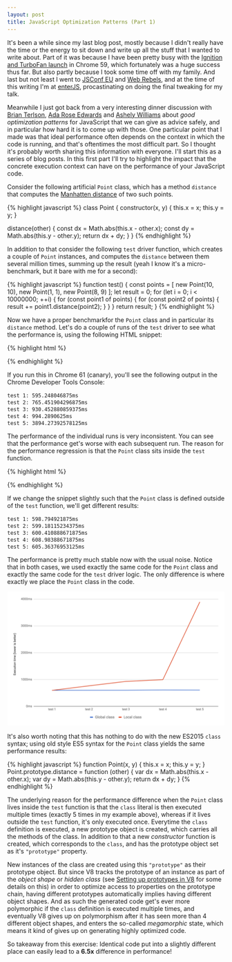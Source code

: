 ```yaml
---
layout: post
title: JavaScript Optimization Patterns (Part 1)
---
```


It's been a while since my last blog post, mostly because I didn't really have the time or the energy to sit down and write up all the stuff that I wanted to write about. Part of it was because I have been pretty busy with the [Ignition and TurboFan launch](https://v8project.blogspot.com/2017/05/launching-ignition-and-turbofan.html) in Chrome 59, which fortunately was a huge success thus far. But also partly because I took some time off with my family. And last but not least I went to [JSConf EU](https://2017.jsconf.eu) and [Web Rebels](https://www.webrebels.org), and at the time of this writing I'm at [enterJS](https://www.enterjs.de/), procastinating on doing the final tweaking for my talk.

Meanwhile I just got back from a very interesting dinner discussion with [Brian Terlson](https://twitter.com/bterlson), [Ada Rose Edwards](https://twitter.com/Lady_Ada_King) and [Ashely Williams](https://twitter.com/ag_dubs) about *good optimization patterns* for JavaScript that we can give as advice safely, and in particular how hard it is to come up with those. One particular point that I made was that ideal performance often depends on the context in which the code is running, and that's oftentimes the most difficult part. So I thought it's probably worth sharing this information with everyone. I'll start this as a series of blog posts. In this first part I'll try to highlight the impact that the concrete execution context can have on the performance of your JavaScript code.

Consider the following artificial `Point` class, which has a method `distance` that computes the [Manhatten distance](https://en.wiktionary.org/wiki/Manhattan_distance) of two such points.

{% highlight javascript %}
class Point {
  constructor(x, y) {
    this.x = x;
    this.y = y;
  }

  distance(other) {
    const dx = Math.abs(this.x - other.x);
    const dy = Math.abs(this.y - other.y);
    return dx + dy;
  }
}
{% endhighlight %}

In addition to that consider the following `test` driver function, which creates a couple of `Point` instances, and computes the `distance` between them several million times, summing up the result (yeah I know it's a micro-benchmark, but it bare with me for a second):

{% highlight javascript %}
function test() {
  const points = [
    new Point(10, 10),
    new Point(1, 1),
    new Point(8, 9)
  ];
  let result = 0;
  for (let i = 0; i < 10000000; ++i) {
    for (const point1 of points) {
      for (const point2 of points) {
        result += point1.distance(point2);
      }
    }
  }
  return result;
}
{% endhighlight %}

Now we have a proper benchmarkfor the `Point` class and in particular its `distance` method. Let's do a couple of runs of the `test` driver to see what the performance is, using the following HTML snippet:

{% highlight html %}
<script>
    function test() {
        class Point {
            constructor(x, y) {
                this.x = x;
                this.y = y;
            }

            distance(other) {
                const dx = Math.abs(this.x - other.x);
                const dy = Math.abs(this.y - other.y);
                return dx + dy;
            }
        }

        const points = [
            new Point(10, 10),
            new Point(1, 1),
            new Point(8, 9)
        ];
        let result = 0;
        for (let i = 0; i < 10000000; ++i) {
            for (const point1 of points) {
                for (const point2 of points) {
                    result += point1.distance(point2);
                }
            }
        }
        return result;
    }

    for (let i = 1; i <= 5; ++i) {
        console.time("test " + i);
        test();
        console.timeEnd("test " + i);
    }
</script>
{% endhighlight %}

If you run this in Chrome 61 (canary), you'll see the following output in the Chrome Developer Tools Console:

```
test 1: 595.248046875ms
test 2: 765.451904296875ms
test 3: 930.452880859375ms
test 4: 994.2890625ms
test 5: 3894.27392578125ms
```

The performance of the individual runs is very inconsistent. You can see that the performance get's worse with each subsequent run. The reason for the performance regression is that the `Point` class sits inside the `test` function.

{% highlight html %}
<script>
    class Point {
        constructor(x, y) {
            this.x = x;
            this.y = y;
        }

        distance(other) {
            const dx = Math.abs(this.x - other.x);
            const dy = Math.abs(this.y - other.y);
            return dx + dy;
        }
    }

    function test() {
        const points = [
            new Point(10, 10),
            new Point(1, 1),
            new Point(8, 9)
        ];
        let result = 0;
        for (let i = 0; i < 10000000; ++i) {
            for (const point1 of points) {
                for (const point2 of points) {
                    result += point1.distance(point2);
                }
            }
        }
        return result;
    }

    for (let i = 1; i <= 5; ++i) {
        console.time("test " + i);
        test();
        console.timeEnd("test " + i);
    }
</script>
{% endhighlight %}

If we change the snippet slightly such that the `Point` class is defined outside of the `test` function, we'll get different results:

```
test 1: 598.794921875ms
test 2: 599.18115234375ms
test 3: 600.410888671875ms
test 4: 608.98388671875ms
test 5: 605.36376953125ms
```

The performance is pretty much stable now with the usual noise. Notice that in both cases, we used exactly the same code for the `Point` class and exactly the same code for the `test` driver logic. The only difference is where exactly we place the `Point` class in the code.

<p><center>
  <img src="/images/2017/class-20170620.png" alt="Global vs. local class" />
</center></p>

It's also worth noting that this has nothing to do with the new ES2015 `class` syntax; using old style ES5 syntax for the `Point` class yields the same performance results:

{% highlight javascript %}
function Point(x, y) {
  this.x = x;
  this.y = y;
}
Point.prototype.distance = function (other) {
  var dx = Math.abs(this.x - other.x);
  var dy = Math.abs(this.y - other.y);
  return dx + dy;
}
{% endhighlight %}

The underlying reason for the performance difference when the `Point` class lives inside the `test` function is that the `class` literal is then executed multiple times (exactly 5 times in my example above), whereas if it lives outside the `test` function, it's only executed once. Everytime the `class` definition is executed, a new prototype object is created, which carries all the methods of the class. In addition to that a new *constructor* function is created, which corresponds to the `class`, and has the prototype object set as it's `"prototype"` property.

New instances of the class are created using this `"prototype"` as their prototype object. But since V8 tracks the prototype of an instance as part of the *object shape* or *hidden class* (see [Setting up prototypes in V8](https://medium.com/@tverwaes/setting-up-prototypes-in-v8-ec9c9491dfe2) for some details on this) in order to optimize access to properties on the prototype chain, having different prototypes automatically implies having different object shapes. And as such the generated code get's ever more polymorphic if the `class` definition is executed multiple times, and eventually V8 gives up on polymorphism after it has seen more than 4 different object shapes, and enters the so-called *megamorphic* state, which means it kind of gives up on generating highly optimized code.

So takeaway from this exercise: Identical code put into a slightly different place can easily lead to a **6.5x** difference in performance!
